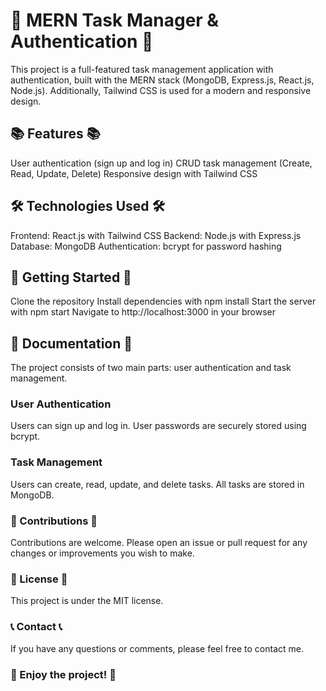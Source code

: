 # 🚀 MERN Task Manager & Authentication 🚀
This project is a full-featured task management application with authentication, built with the MERN stack (MongoDB, Express.js, React.js, Node.js). Additionally, Tailwind CSS is used for a modern and responsive design.

## 📚 Features 📚
User authentication (sign up and log in)
CRUD task management (Create, Read, Update, Delete)
Responsive design with Tailwind CSS

## 🛠️ Technologies Used 🛠️
Frontend: React.js with Tailwind CSS
Backend: Node.js with Express.js
Database: MongoDB
Authentication: bcrypt for password hashing

## 🚀 Getting Started 🚀
Clone the repository
Install dependencies with npm install
Start the server with npm start
Navigate to http://localhost:3000 in your browser

## 📖 Documentation 📖
The project consists of two main parts: user authentication and task management.

### User Authentication
Users can sign up and log in. User passwords are securely stored using bcrypt.

### Task Management
Users can create, read, update, and delete tasks. All tasks are stored in MongoDB.

### 🙏 Contributions 🙏
Contributions are welcome. Please open an issue or pull request for any changes or improvements you wish to make.

### 📝 License 📝
This project is under the MIT license.

### 📞 Contact 📞
If you have any questions or comments, please feel free to contact me.

### 🎉 Enjoy the project! 🎉
